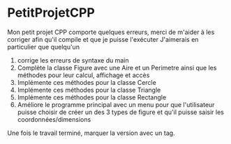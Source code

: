 # PetitProjetCPP

Mon petit projet CPP comporte quelques erreurs, merci de m'aider à les corriger afin qu'il compile et que je puisse l'exécuter
J'aimerais en particulier que quelqu'un
1. corrige les erreurs de syntaxe du main
2. Complète la classe Figure avec une Aire et un Perimetre ainsi que les méthodes pour leur calcul, affichage et accès
3. Implémente ces méthodes pour la classe Cercle
4. Implémente ces méthodes pour la classe Triangle
5. Implémente ces méthodes pour la classe Rectangle
6. Améliore le programme principal avec un menu pour que l'utilisateur puisse choisir de créer un des 3 types de figure et qu'il puisse saisir les coordonnées/dimensions


Une fois le travail terminé, marquer la version avec un tag.
